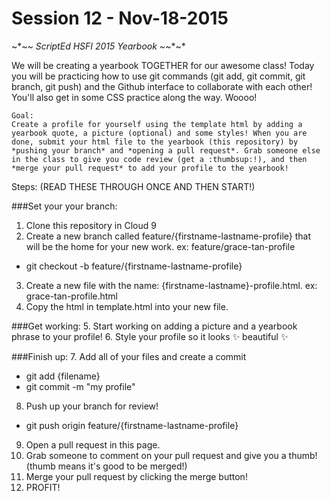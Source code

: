 # Session 12 - Nov-18-2015

~*~*~ ScriptEd HSFI 2015 Yearbook ~*~*~*

We will be creating a yearbook TOGETHER for our awesome class! Today you will be practicing how to use git commands (git add, git commit, git branch, git push) and the Github interface to collaborate with each other! You'll also get in some CSS practice along the way. Woooo!

```
Goal: 
Create a profile for yourself using the template html by adding a yearbook quote, a picture (optional) and some styles! When you are done, submit your html file to the yearbook (this repository) by *pushing your branch* and *opening a pull request*. Grab someone else in the class to give you code review (get a :thumbsup:!), and then *merge your pull request* to add your profile to the yearbook!
```

Steps: (READ THESE THROUGH ONCE AND THEN START!)

###Set your your branch: 
1. Clone this repository in Cloud 9
2. Create a new branch called feature/{firstname-lastname-profile} that will be the home for your new work. ex: feature/grace-tan-profile
  - git checkout -b feature/{firstname-lastname-profile} 
3. Create a new file with the name: {firstname-lastname}-profile.html. ex: grace-tan-profile.html
4. Copy the html in template.html into your new file.

###Get working: 
5. Start working on adding a picture and a yearbook phrase to your profile!
6. Style your profile so it looks :sparkles: beautiful :sparkles:

###Finish up: 
7. Add all of your files and create a commit
  - git add {filename}
  - git commit -m "my profile"
8. Push up your branch for review!
  - git push origin feature/{firstname-lastname-profile} 
9. Open a pull request in this page.
10. Grab someone to comment on your pull request and give you a thumb! (thumb means it's good to be merged!)
11. Merge your pull request by clicking the merge button! 
12. PROFIT! 
